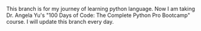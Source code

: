 This branch is for my journey of learning python language. Now I am taking Dr. Angela Yu's "100 Days of Code: The Complete Python Pro Bootcamp" course.
I will update this branch every day.
